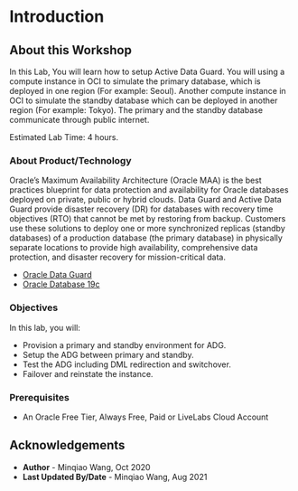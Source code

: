 # Introduction

## About this Workshop
In this Lab, You will learn how to setup Active Data Guard. You will using a compute instance in OCI to simulate the primary database, which is deployed in one region (For example: Seoul). Another compute instance in OCI to simulate the standby database which can be deployed in another region (For example: Tokyo). The primary and the standby database communicate through public internet. 

Estimated Lab Time: 4 hours. 

### About Product/Technology
Oracle’s Maximum Availability Architecture (Oracle MAA) is the best practices blueprint for data protection and availability for Oracle databases deployed on private, public or hybrid clouds. Data Guard and Active Data Guard provide disaster recovery (DR) for databases with recovery time objectives (RTO) that cannot be met by restoring from backup. Customers use these solutions to deploy one or more synchronized replicas (standby databases) of a production database (the primary database) in physically separate locations to provide high availability, comprehensive data protection, and disaster recovery for mission-critical data. 
- [Oracle Data Guard](https://www.oracle.com/database/technologies/high-availability/dataguard.html)
- [Oracle Database 19c](https://www.oracle.com/database/)

### Objectives
In this lab, you will:
* Provision a primary and standby environment for ADG.
* Setup the ADG between primary and standby.
* Test the ADG including DML redirection and switchover.
* Failover and reinstate the instance.

### Prerequisites
* An Oracle Free Tier, Always Free, Paid or LiveLabs Cloud Account

## Acknowledgements
* **Author** - Minqiao Wang, Oct 2020
* **Last Updated By/Date** - Minqiao Wang, Aug 2021
